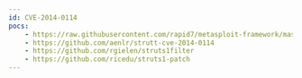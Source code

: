```yaml
---
id: CVE-2014-0114
pocs:
    - https://raw.githubusercontent.com/rapid7/metasploit-framework/master/modules/exploits/multi/http/struts_code_exec_classloader.rb
    - https://github.com/aenlr/strutt-cve-2014-0114
    - https://github.com/rgielen/struts1filter
    - https://github.com/ricedu/struts1-patch
---
```

